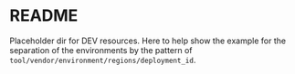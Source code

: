 # README

Placeholder dir for DEV resources. Here to help show the example for the separation of the environments by the pattern of `tool/vendor/environment/regions/deployment_id`.

